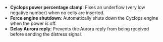 - **Cyclops power percentage clamp**: Fixes an underflow (very low negative number) when no cells are inserted.
- **Force engine shutdown**: Automatically shuts down the Cyclops engine when the power is off.
- **Delay Aurora reply**: Prevents the Aurora reply from being received before sending the distress signal.